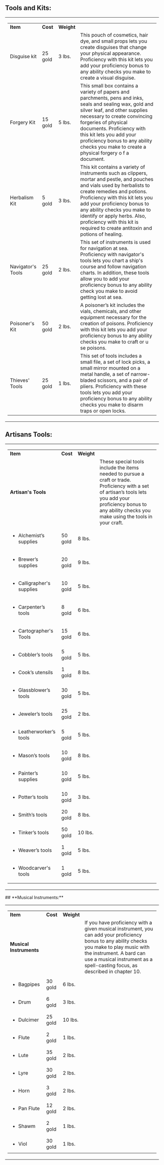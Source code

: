 
## **Tools and Kits:** 

<table><tbody><tr class="odd"><td><table><tbody><tr class="odd"><td><strong>Item</strong></td><td><strong>Cost</strong></td><td><strong>Weight</strong></td><td> </td></tr><tr class="even"><td>Disguise kit</td><td>25 gold</td><td>3 lbs.</td><td>This pouch of cosmetics, hair dye, and small props lets you create disguises that change your physical appearance. Proficiency with this kit lets you add your proficiency bonus to any ability checks you make to create a visual disguise.</td></tr><tr class="odd"><td>Forgery Kit</td><td>15 gold</td><td>5 lbs.</td><td>This small box contains a variety of papers and parchments, pens and inks, seals and sealing wax, gold and silver leaf, and other supplies necessary to create convincing forgeries of physical documents. Proficiency with this kit lets you add your proficiency bonus to any ability checks you make to create a physical forgery o f a document.</td></tr><tr class="even"><td>Herbalism Kit</td><td>5 gold</td><td>3 lbs.</td><td>This kit contains a variety of instruments such as clippers, mortar and pestle, and pouches and vials used by herbalists to create remedies and potions. Proficiency with this kit lets you add your proficiency bonus to any ability checks you make to identify or apply herbs. Also, proficiency with this kit is required to create antitoxin and potions of healing.</td></tr><tr class="odd"><td>Navigator's Tools</td><td>25 gold</td><td>2 lbs.</td><td>This set of instruments is used for navigation at sea. Proficiency with navigator's tools lets you chart a ship's course and follow navigation charts. In addition, these tools allow you to add your proficiency bonus to any ability check you make to avoid getting lost at sea.</td></tr><tr class="even"><td>Poisoner's Kit</td><td>50 gold</td><td>2 lbs.</td><td>A poisoner’s kit includes the vials, chemicals, and other equipment necessary for the creation of poisons. Proficiency with this kit lets you add your proficiency bonus to any ability checks you make to craft or u se poisons.</td></tr><tr class="odd"><td>Thieves' Tools</td><td>25 gold</td><td>1 lbs.</td><td>This set of tools includes a small file, a set of lock picks, a small mirror mounted on a metal handle, a set of narrow-bladed scissors, and a pair of pliers. Proficiency with these tools lets you add your proficiency bonus to any ability checks you make to disarm traps or open locks.</td></tr></tbody></table></td></tr></tbody></table>

## **Artisans Tools:**

<table><tbody><tr class="odd"><td><table><tbody><tr class="odd"><td><strong>Item</strong></td><td><strong>Cost</strong></td><td><strong>Weight</strong></td><td> </td></tr><tr class="even"><td><strong>Artisan's Tools</strong></td><td> </td><td> </td><td>These special tools include the items needed to pursue a craft or trade. Proficiency with a set of artisan’s tools lets you add your proficiency bonus to any ability checks you make using the tools in your craft.</td></tr><tr class="odd"><td><ul><li><p>Alchemist’s supplies</p></li></ul></td><td>50 gold</td><td>8 lbs.</td><td> </td></tr><tr class="even"><td><ul><li><p>Brewer’s supplies</p></li></ul></td><td>20 gold</td><td>9 lbs.</td><td> </td></tr><tr class="odd"><td><ul><li><p>Calligrapher's supplies</p></li></ul></td><td>10 gold</td><td>5 lbs.</td><td> </td></tr><tr class="even"><td><ul><li><p>Carpenter’s tools</p></li></ul></td><td>8 gold</td><td>6 lbs.</td><td> </td></tr><tr class="odd"><td><ul><li><p>Cartographer's Tools</p></li></ul></td><td>15 gold</td><td>6 lbs.</td><td> </td></tr><tr class="even"><td><ul><li><p>Cobbler’s tools</p></li></ul></td><td>5 gold</td><td>5 lbs.</td><td> </td></tr><tr class="odd"><td><ul><li><p>Cook’s utensils</p></li></ul></td><td>1 gold</td><td>8 lbs.</td><td> </td></tr><tr class="even"><td><ul><li><p>Glassblower’s tools</p></li></ul></td><td>30 gold</td><td>5 lbs.</td><td> </td></tr><tr class="odd"><td><ul><li><p>Jeweler’s tools</p></li></ul></td><td>25 gold</td><td>2 lbs.</td><td> </td></tr><tr class="even"><td><ul><li><p>Leatherworker’s tools</p></li></ul></td><td>5 gold</td><td>5 lbs.</td><td> </td></tr><tr class="odd"><td><ul><li><p>Mason’s tools</p></li></ul></td><td>10 gold</td><td>8 lbs.</td><td> </td></tr><tr class="even"><td><ul><li><p>Painter’s supplies</p></li></ul></td><td>10 gold</td><td>5 lbs.</td><td> </td></tr><tr class="odd"><td><ul><li><p>Potter’s tools</p></li></ul></td><td>10 gold</td><td>3 lbs.</td><td> </td></tr><tr class="even"><td><ul><li><p>Smith’s tools</p></li></ul></td><td>20 gold</td><td>8 lbs.</td><td> </td></tr><tr class="odd"><td><ul><li><p>Tinker’s tools</p></li></ul></td><td>50 gold</td><td>10 lbs.</td><td> </td></tr><tr class="even"><td><ul><li><p>Weaver’s tools</p></li></ul></td><td>1 gold</td><td>5 lbs.</td><td> </td></tr><tr class="odd"><td><ul><li><p>Woodcarver's tools</p></li></ul></td><td>1 gold</td><td>5 lbs.</td><td> </td></tr></tbody></table></td></tr></tbody></table>
## **Musical Instruments:**

<table><tbody><tr class="odd"><td><table><tbody><tr class="odd"><td><strong>Item</strong></td><td><strong>Cost</strong></td><td><strong>Weight</strong></td><td> </td></tr><tr class="even"><td><strong>Musical Instruments</strong></td><td> </td><td> </td><td>If you have proficiency with a given musical instrument, you can add your proficiency bonus to any ability checks you make to play music with the instrument. A bard can use a musical instrument as a spell-casting focus, as described in chapter 10.</td></tr><tr class="odd"><td><ul><li><p>Bagpipes</p></li></ul></td><td>30 gold</td><td>6 lbs.</td><td> </td></tr><tr class="even"><td><ul><li><p>Drum</p></li></ul></td><td>6 gold</td><td>3 lbs.</td><td> </td></tr><tr class="odd"><td><ul><li><p>Dulcimer</p></li></ul></td><td>25 gold</td><td>10 lbs.</td><td> </td></tr><tr class="even"><td><ul><li><p>Flute</p></li></ul></td><td>2 gold</td><td>1 lbs.</td><td> </td></tr><tr class="odd"><td><ul><li><p>Lute</p></li></ul></td><td>35 gold</td><td>2 lbs.</td><td> </td></tr><tr class="even"><td><ul><li><p>Lyre</p></li></ul></td><td>30 gold</td><td>2 lbs.</td><td> </td></tr><tr class="odd"><td><ul><li><p>Horn</p></li></ul></td><td>3 gold</td><td>2 lbs.</td><td> </td></tr><tr class="even"><td><ul><li><p>Pan Flute</p></li></ul></td><td>12 gold</td><td>2 lbs.</td><td> </td></tr><tr class="odd"><td><ul><li><p>Shawm</p></li></ul></td><td>2 gold</td><td>1 lbs.</td><td> </td></tr><tr class="even"><td><ul><li><p>Viol</p></li></ul></td><td>30 gold</td><td>1 lbs.</td><td> </td></tr></tbody></table></td></tr></tbody></table>
